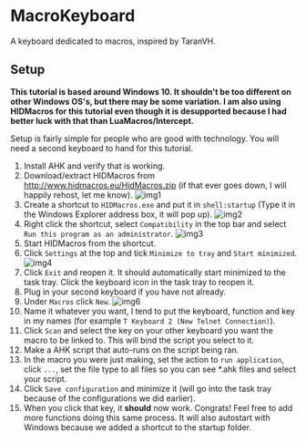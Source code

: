 # MacroKeyboard
A keyboard dedicated to macros, inspired by TaranVH.

## Setup
**This tutorial is based around Windows 10. It shouldn't be too different on other Windows OS's, but there may be some variation. I am also using HIDMacros for this tutorial even though it is desupported because I had better luck with that than LuaMacros/Intercept.**

Setup is fairly simple for people who are good with technology. You will need a second keyboard to hand for this tutorial.
1. Install AHK and verify that is working. 
2. Download/extract HIDMacros from http://www.hidmacros.eu/HidMacros.zip (if that ever goes down, I will happily rehost, let me know).
![img1](https://i.netskycommunity.me/qf85k.png)
3. Create a shortcut to `HIDMacros.exe` and put it in `shell:startup` (Type it in the Windows Explorer address box, it will pop up).
![img2](https://i.netskycommunity.me/tl0s5.png)
4. Right click the shortcut, select `Compatibility` in the top bar and select `Run this program as an administrator`.
![img3](https://i.netskycommunity.me/1jd01.png)
5. Start HIDMacros from the shortcut.
6. Click `Settings` at the top and tick `Minimize to tray` and `Start minimized`.
![img4](https://i.netskycommunity.me/yq55k.png)
7. Click `Exit` and reopen it. It should automatically start minimized to the task tray. Click the keyboard icon in the task tray to reopen it.
8. Plug in your second keyboard if you have not already.
9. Under `Macros` click `New`.
![img6](https://i.netskycommunity.me/sw5qr.png)
10. Name it whatever you want, I tend to put the keyboard, function and key in my names (for example `T Keyboard 2 (New Telnet Connection)`).
11. Click `Scan` and select the key on your other keyboard you want the macro to be linked to. This will bind the script you select to it.
12. Make a AHK script that auto-runs on the script being ran.
13. In the macro you were just making, set the action to `run application`, click `...`, set the file type to all files so you can see *.ahk files and select your script.
14. Click `Save configuration` and minimize it (will go into the task tray because of the configurations we did earlier).
15. When you click that key, it **should** now work. Congrats! Feel free to add more functions doing this same process. It will also autostart with Windows because we added a shortcut to the startup folder.
